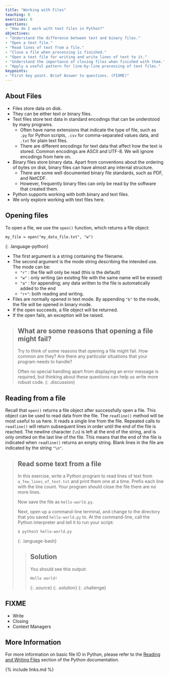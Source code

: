 ```yaml
---
title: "Working with Files"
teaching: 0
exercises: 0
questions:
- "How do I work with text files in Python?"
objectives:
- "Understand the difference between text and binary files."
- "Open a text file."
- "Read lines of text from a file."
- "Close a file when processing is finished."
- "Open a text file for writing and write lines of text to it."
- "Understand the importance of closing files when finished with them."
- "Apply a useful pattern for line-by-line processing of text files."
keypoints:
- "First key point. Brief Answer to questions. (FIXME)"
---
```


## About Files

- Files store data on disk.
- They can be either text or binary files.
- Text files store text data in standard encodings that can be understood by
  many programs.
    - Often have name extensions that indicate the type of file, such as `.py`
      for Python scripts, `.csv` for comma-separated values data,
      and `.txt` for plain text files.
    - There are different encodings for text data that affect how the text is
      stored. Common encodings are ASCII and UTF-8. We will ignore encodings
      from here on.
- Binary files store binary data. Apart from conventions about the ordering of
  bytes on disk, binary files can have almost any internal structure.
    - There are some well documented binary file standards, such as PDF, and
      NetCDF.
    - However, frequently binary files can only be read by the software that
      created them.
- Python supports working with both binary and text files.
- We only explore working with text files here.

## Opening files

To open a file, we use the `open()` function, which returns a file object:

~~~
my_file = open("my_data_file.txt", "w")
~~~
{: .language-python}

- The first argument is a string containing the filename.
- The second argument is the mode string describing the intended use.
  The mode can be:
    - `"r"` : the file will only be read (this is the default)
    - `"w"` : only writing (an existing file with the same name will be erased)
    - `"a"` : for appending; any data written to the file is automatically added to the end
    - `"r+"`: both reading and writing.
- Files are normally opened in text mode. By appending `"b"` to the mode,
  the file will be opened in binary mode.
- If the open succeeds, a file object will be returned.
- If the open fails, an exception will be raised.

> ## What are some reasons that opening a file might fail?
> Try to think of some reasons that opening a file might fail. How common are
> they? Are there any particular situations that your program needs to handle?
>
> Often no special handling apart from displaying an error message is required,
> but thinking about these questions can help us write more robust code.
{: .discussion}

## Reading from a file

Recall that `open()` returns a file object after successfully open a file. This
object can be used to read data from the file. The `readline()` method will be
most useful to us here. It reads a single line from the file. Repeated calls to
`readline()` will return subsequent lines in order until the end of the file is
reached. The newline character (`\n`) is left at the end of the string, and is
only omitted on the last line of the file. This means that the end of the file
is indicated when `readline()` returns an empty string. Blank lines in the file
are indicated by the string `"\n"`.

> ## Read some text from a file
>
> In this exercise, write a Python program to read lines of text from
> `a_few_lines_of_text.txt` and print them one at a time. Prefix each line with
> the line count. Your program should close the file there are no more lines.
>
> Now save the file as `hello-world.py`.
>
> Next, open up a command-line terminal, and change to the directory that you
> saved `hello-world.py` to. At the command-line, call the Python interpreter
> and tell it to run your script:
>
> ~~~
> $ python3 hello-world.py
> ~~~
> {: .language-bash}
> > ## Solution
> > You should see this output:
> >
> > ~~~
> > Hello world!
> > ~~~
> > {: .source}
> {: .solution}
{: .challenge}

## FIXME
- Write
- Closing
- Context Managers

## More Information

For more information on basic file IO in Python, please refer to the [Reading and
 Writing Files][python-tutorial-files] section of the Python documentation.

{% include links.md %}

[python-tutorial-files]: https://docs.python.org/3/tutorial/inputoutput.html#reading-and-writing-files
